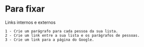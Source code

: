 # Para fixar

Links internos e externos

    1 - Crie um parágrafo para cada pessoa da sua lista.
    2 - Crie um link entre a sua lista e os parágrafos de pessoas.
    3 - Crie um link para a página do Google.